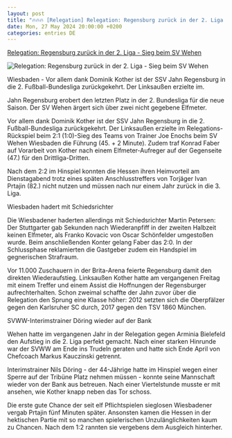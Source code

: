 ```yaml
---
layout: post
title: "🔥🔥🔥 [Relegation] Relegation: Regensburg zurück in der 2. Liga - Sieg beim SV Wehen"
date: Mon, 27 May 2024 20:00:00 +0200
categories: entries DE
---
```

[Relegation: Regensburg zurück in der 2. Liga - Sieg beim SV Wehen](https://www.stern.de/sport/relegation--regensburg-zurueck-in-der-2--liga---sieg-beim-sv-wehen-34750328.html)

![Relegation: Regensburg zurück in der 2. Liga - Sieg beim SV Wehen](https://image.stern.de/34750330/t/wm/v1/w1440/r1.7778/-/28--urnnewsmldpacom2009010124052899195877v3w800h600l634t212r1970b1208jpeg---134048cb089c6050.jpg)

Wiesbaden - Vor allem dank Dominik Kother ist der SSV Jahn Regensburg in die 2. Fußball-Bundesliga zurückgekehrt. Der Linksaußen erzielte im.

Jahn Regensburg erobert den letzten Platz in der 2. Bundesliga für die neue Saison. Der SV Wehen ärgert sich über zwei nicht gegebene Elfmeter.

Vor allem dank Dominik Kother ist der SSV Jahn Regensburg in die 2. Fußball-Bundesliga zurückgekehrt. Der Linksaußen erzielte im Relegations-Rückspiel beim 2:1 (1:0)-Sieg des Teams von Trainer Joe Enochs beim SV Wehen Wiesbaden die Führung (45. + 2 Minute). Zudem traf Konrad Faber auf Vorarbeit von Kother nach einem Elfmeter-Aufreger auf der Gegenseite (47.) für den Drittliga-Dritten.

Nach dem 2:2 im Hinspiel konnten die Hessen ihren Heimvorteil am Dienstagabend trotz eines späten Anschlusstreffers von Torjäger Ivan Prtajin (82.) nicht nutzen und müssen nach nur einem Jahr zurück in die 3. Liga.

Wiesbaden hadert mit Schiedsrichter

Die Wiesbadener haderten allerdings mit Schiedsrichter Martin Petersen: Der Stuttgarter gab Sekunden nach Wiederanpfiff in der zweiten Halbzeit keinen Elfmeter, als Franko Kovacic von Oscar Schönfelder umgestoßen wurde. Beim anschließenden Konter gelang Faber das 2:0. In der Schlussphase reklamierten die Gastgeber zudem ein Handspiel im gegnerischen Strafraum.

Vor 11.000 Zuschauern in der Brita-Arena feierte Regensburg damit den direkten Wiederaufstieg. Linksaußen Kother hatte am vergangenen Freitag mit einem Treffer und einem Assist die Hoffnungen der Regensburger aufrechterhalten. Schon zweimal schaffte der Jahn zuvor über die Relegation den Sprung eine Klasse höher: 2012 setzten sich die Oberpfälzer gegen den Karlsruher SC durch, 2017 gegen den TSV 1860 München.

SVWW-Interimstrainer Döring wieder auf der Bank

Wehen hatte im vergangenen Jahr in der Relegation gegen Arminia Bielefeld den Aufstieg in die 2. Liga perfekt gemacht. Nach einer starken Hinrunde war der SVWW am Ende ins Trudeln geraten und hatte sich Ende April von Chefcoach Markus Kauczinski getrennt.

Interimstrainer Nils Döring - der 44-Jährige hatte im Hinspiel wegen einer Sperre auf der Tribüne Platz nehmen müssen - konnte seine Mannschaft wieder von der Bank aus betreuen. Nach einer Viertelstunde musste er mit ansehen, wie Kother knapp neben das Tor schoss.

Die erste gute Chance der seit elf Pflichtspielen sieglosen Wiesbadener vergab Prtajin fünf Minuten später. Ansonsten kamen die Hessen in der hektischen Partie mit so manchen spielerischen Unzulänglichkeiten kaum zu Chancen. Nach dem 1:2 rannten sie vergebens dem Ausgleich hinterher.

